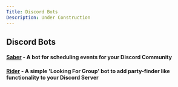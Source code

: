 ```yaml
---
Title: Discord Bots
Description: Under Construction
---
```


## Discord Bots

#### [Saber](http://nmathe.ws/bots/saber "Saber bot") - A bot for scheduling events for your Discord Community

#### [Rider](http://nmathe.ws/bots/rider "Rider bot") - A simple 'Looking For Group' bot to add party-finder like functionality to your Discord Server

